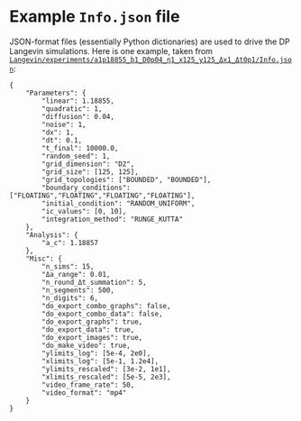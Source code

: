 # Example `Info.json` file

JSON-format files (essentially Python dictionaries) are used to drive the DP Langevin simulations.
Here is one example, taken from [`Langevin/experiments/a1p18855_b1_D0p04_η1_x125_y125_Δx1_Δt0p1/Info.json`](https://github.com/cstarkjp/Langevin/blob/main/experiments/a1p18855_b1_D0p04_%CE%B71_x125_y125_%CE%94x1_%CE%94t0p1/Info.json):

    {
        "Parameters": {
            "linear": 1.18855,
            "quadratic": 1,
            "diffusion": 0.04,
            "noise": 1,
            "dx": 1,
            "dt": 0.1,
            "t_final": 10000.0,
            "random_seed": 1,
            "grid_dimension": "D2",
            "grid_size": [125, 125],
            "grid_topologies": ["BOUNDED", "BOUNDED"],
            "boundary_conditions": ["FLOATING","FLOATING","FLOATING","FLOATING"],
            "initial_condition": "RANDOM_UNIFORM",
            "ic_values": [0, 10],
            "integration_method": "RUNGE_KUTTA"
        },
        "Analysis": {
            "a_c": 1.18857
        },
        "Misc": {
            "n_sims": 15,
            "Δa_range": 0.01,
            "n_round_Δt_summation": 5,
            "n_segments": 500,
            "n_digits": 6,
            "do_export_combo_graphs": false,
            "do_export_combo_data": false,
            "do_export_graphs": true,
            "do_export_data": true,
            "do_export_images": true,
            "do_make_video": true,
            "ylimits_log": [5e-4, 2e0],
            "xlimits_log": [5e-1, 1.2e4],
            "ylimits_rescaled": [3e-2, 1e1],
            "xlimits_rescaled": [5e-5, 2e3],
            "video_frame_rate": 50,
            "video_format": "mp4"
        }
    }